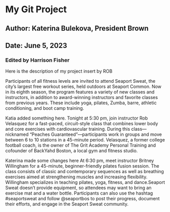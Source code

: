 # My Git Project
## Author: Katerina Bulekova, President Brown
## Date: June 5, 2023

### Edited by Harrison Fisher


Here is the description of my project
insert by ROB

Participants of all fitness levels are invited to attend Seaport Sweat, the city’s largest free workout series, held outdoors at Seaport Common. Now in its eighth season, the program features a variety of new classes and instructors, in addition to award-winning instructors and favorite classes from previous years. These include yoga, pilates, Zumba, barre, athletic conditioning, and boot camp training.

Katia added something here. Tonight at 5:30 pm, join instructor Rob Velasquez for a fast-paced, circuit-style class that combines lower body and core exercises with cardiovascular training. During this class—nicknamed “Peaches Guaranteed”—participants work in groups and move between 6 to 10 stations in a 45-minute period. Velasquez, a former college football coach, is the owner of The Grit Academy Personal Training and cofounder of BackYahd Boston, a local gym and fitness studio. 

Katerina made some changes here At 6:30 pm, meet instructor Britney Willingham for a 45-minute, beginner-friendly pilates fusion session. The class consists of classic and contemporary sequences as well as breathing exercises aimed at strengthening muscles and increasing flexibility. Willingham specializes in teaching pilates, yoga, fitness, and dance.Seaport Sweat doesn’t provide equipment, so attendees may want to bring an exercise mat and a water bottle. Participants can also use the hashtag #seaportsweat and follow @seaportbos to post their progress, document their efforts, and engage in the Seaport Sweat community.
